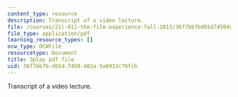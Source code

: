 ```yaml
---
content_type: resource
description: Transcript of a video lecture.
file: /courses/21l-011-the-film-experience-fall-2013/36f7bb7bd65d7458482a5a6933c76fcb_6B8FySbsUsM.pdf
file_type: application/pdf
learning_resource_types: []
ocw_type: OCWFile
resourcetype: Document
title: 3play pdf file
uid: 36f7bb7b-d65d-7458-482a-5a6933c76fcb
---
```

Transcript of a video lecture.

